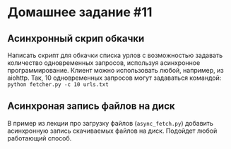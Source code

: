# Домашнее задание #11

## Асинхронный скрип обкачки
Написать скрипт для обкачки списка урлов с возможностью задавать количество одновременных запросов, используя асинхронное программирование.
Клиент можно использовать любой, например, из aiohttp. Так, 10 одновременных запросов могут задаваться командой:
`python fetcher.py -c 10 urls.txt`


## Асинхроная запись файлов на диск
В пример из лекции про загрузку файлов (`async_fetch.py`) добавить асинхронную запись скачиваемых файлов на диск.
Подойдет любой работающий способ.
